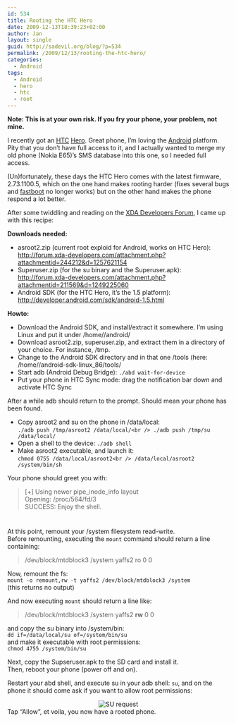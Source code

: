```yaml
---
id: 534
title: Rooting the HTC Hero
date: 2009-12-13T18:39:23+02:00
author: Jan
layout: single
guid: http://sadevil.org/blog/?p=534
permalink: /2009/12/13/rooting-the-htc-hero/
categories:
  - Android
tags:
  - Android
  - hero
  - htc
  - root
---
```

**Note: This is at your own risk. If you fry your phone, your problem, not mine.**

I recently got an <a href="http://www.htc.com/" target="_blank">HTC</a> <a href="http://www.htc.com/www/product/hero/overview.html" target="_blank">Hero</a>. Great phone, I&#8217;m loving the <a href="http://www.android.com" target="_blank">Android</a> platform. Pity that you don&#8217;t have full access to it, and I actually wanted to merge my old phone (Nokia E65)&#8217;s SMS database into this one, so I needed full access.

(Un)fortunately, these days the HTC Hero comes with the latest firmware, 2.73.1100.5, which on the one hand makes rooting harder (fixes several bugs and <a href="http://android-dls.com/wiki/index.php?title=Fastboot" target="_blank">fastboot</a> no longer works) but on the other hand makes the phone respond a lot better.

After some twiddling and reading on the <a href="http://forum.xda-developers.com" target="blank">XDA Developers Forum</a>, I came up with this recipe:

**Downloads needed:**

  * asroot2.zip (current root exploid for Android, works on HTC Hero): <http://forum.xda-developers.com/attachment.php?attachmentid=244212&d=1257621154>
  * Superuser.zip (for the su binary and the Superuser.apk): <a href="http://forum.xda-developers.com/attachment.php?attachmentid=211569&d=1249225060" target="_blank">http://forum.xda-developers.com/attachment.php?attachmentid=211569&d=1249225060</a>
  * Android SDK (for the HTC Hero, it&#8217;s the 1.5 platform): <a href="http://developer.android.com/sdk/android-1.5.html" target="_blank">http://developer.android.com/sdk/android-1.5.html</a>

**Howto:**

  * Download the Android SDK, and install/extract it somewhere. I&#8217;m using Linux and put it under /home/<user>/android/
  * Download asroot2.zip, superuser.zip, and extract them in a directory of your choice. For instance, /tmp.
  * Change to the Android SDK directory and in that one /tools (here: /home/<user>/android-sdk-linux_86/tools/
  * Start adb (Android Debug Bridge): `./abd wait-for-device`
  * Put your phone in HTC Sync mode: drag the notification bar down and activate HTC Sync

After a while adb should return to the prompt. Should mean your phone has been found.

  * Copy asroot2 and su on the phone in /data/local:  
    `./adb push /tmp/asroot2 /data/local/<br />
./adb push /tmp/su /data/local/`
  * Open a shell to the device: `./adb shell`
  * Make asroot2 executable, and launch it:  
    `chmod 0755 /data/local/asroot2<br />
/data/local/asroot2 /system/bin/sh`

Your phone should greet you with:

> [+] Using newer pipe\_inode\_info layout  
> Opening: /proc/564/fd/3  
> SUCCESS: Enjoy the shell.  
> #

At this point, remount your /system filesystem read-write.  
Before remounting, executing the `mount` command should return a line containing:

> /dev/block/mtdblock3 /system yaffs2 ro 0 0

Now, remount the fs:  
`mount -o remount,rw -t yaffs2 /dev/block/mtdblock3 /system`  
(this returns no output)

And now executing `mount` should return a line like:

> /dev/block/mtdblock3 /system yaffs2 **rw** 0 0

and copy the su binary into /system/bin:  
`dd if=/data/local/su of=/system/bin/su`  
and make it executable with root permissions:  
`chmod 4755 /system/bin/su`

Next, copy the Supseruser.apk to the SD card and install it.  
Then, reboot your phone (power off and on).

Restart your abd shell, and execute su in your adb shell: `su`, and on the phone it should come ask if you want to allow root permissions:

<center>
  <img src="https://i2.wp.com/kcore.org/wp-content/uploads/2007/10/su-snapshot.png?w=920&#038;ssl=1" alt="SU request" data-recalc-dims="1" />
</center>Tap &#8220;Allow&#8221;, et voila, you now have a rooted phone.